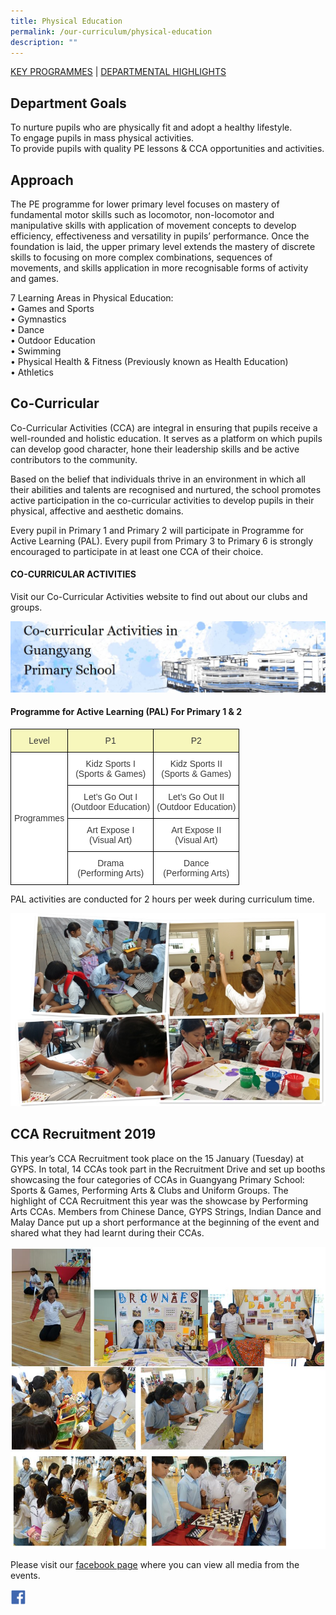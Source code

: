 ```yaml
---
title: Physical Education
permalink: /our-curriculum/physical-education
description: ""
---
```

<a href="#1">KEY PROGRAMMES</a> | <a href="#2">DEPARTMENTAL HIGHLIGHTS</a>


<a id="1"></a>

Department Goals
----------------

To nurture pupils who are physically fit and adopt a healthy lifestyle.  
To engage pupils in mass physical activities.  
To provide pupils with quality PE lessons & CCA opportunities and activities.

Approach
--------

The PE programme for lower primary level focuses on mastery of fundamental motor skills such as locomotor, non-locomotor and manipulative skills with application of movement concepts to develop efficiency, effectiveness and versatility in pupils’ performance. Once the foundation is laid, the upper primary level extends the mastery of discrete skills to focusing on more complex combinations, sequences of movements, and skills application in more recognisable forms of activity and games.

7 Learning Areas in Physical Education:  
• Games and Sports  
• Gymnastics  
• Dance  
• Outdoor Education  
• Swimming  
• Physical Health & Fitness (Previously known as Health Education)  
• Athletics

Co-Curricular
-------------

Co-Curricular Activities (CCA) are integral in ensuring that pupils receive a well-rounded and holistic education. It serves as a platform on which pupils can develop good character, hone their leadership skills and be active contributors to the community.

Based on the belief that individuals thrive in an environment in which all their abilities and talents are recognised and nurtured, the school promotes active participation in the co-curricular activities to develop pupils in their physical, affective and aesthetic domains.

Every pupil in Primary 1 and Primary 2 will participate in Programme for Active Learning (PAL). Every pupil from Primary 3 to Primary 6 is strongly encouraged to participate in at least one CCA of their choice.

#### CO-CURRICULAR ACTIVITIES

Visit our Co-Curricular Activities website to find out about our clubs and groups.

 <a href = "https://sites.google.com/moe.edu.sg/gyps-cca/home" target = "_self"> 
          <img src="/images/Capture-2.jpeg"></a>

#### Programme for Active Learning (PAL) For Primary 1 & 2

<style type="text/css">
.tg  {border-collapse:collapse;border-spacing:0;margin:0px auto;}
.tg td{border-color:black;border-style:solid;border-width:1px;font-family:Arial, sans-serif;font-size:14px;
  overflow:hidden;padding:10px 5px;word-break:normal;}
.tg th{border-color:black;border-style:solid;border-width:1px;font-family:Arial, sans-serif;font-size:14px;
  font-weight:normal;overflow:hidden;padding:10px 5px;word-break:normal;}
.tg .tg-elxx{background-color:#F7F7BC;color:#3A3A3A;text-align:center;vertical-align:top}
.tg .tg-nzmi{background-color:#FFF;color:#3A3A3A;text-align:center;vertical-align:top}
.tg .tg-4p8a{background-color:#FFF;color:#3A3A3A;text-align:center;vertical-align:middle}
</style>
<table class="tg">
<tbody>
  <tr>
    <td class="tg-elxx"><span style="font-weight:inherit;font-style:inherit;background-color:#F7F7BC">Level</span></td>
    <td class="tg-elxx"><span style="font-weight:inherit;font-style:inherit;background-color:#F7F7BC">P1</span></td>
    <td class="tg-elxx"><span style="font-weight:inherit;font-style:inherit;background-color:#F7F7BC">P2</span></td>
  </tr>
  <tr>
    <td class="tg-4p8a" rowspan="4"><span style="font-weight:inherit;font-style:inherit">Programmes</span></td>
    <td class="tg-nzmi"><span style="font-weight:inherit;font-style:inherit">Kidz Sports I</span><br><span style="font-weight:inherit;font-style:inherit">(Sports &amp; Games)</span></td>
    <td class="tg-nzmi"><span style="font-weight:inherit;font-style:inherit">Kidz Sports II</span><br><span style="font-weight:inherit;font-style:inherit">(Sports &amp; Games)</span></td>
  </tr>
  <tr>
    <td class="tg-nzmi"><span style="font-weight:inherit;font-style:inherit">Let’s Go Out I</span><br><span style="font-weight:inherit;font-style:inherit">(Outdoor Education)</span></td>
    <td class="tg-nzmi"><span style="font-weight:inherit;font-style:inherit">Let’s Go Out II</span><br><span style="font-weight:inherit;font-style:inherit">(Outdoor Education)</span></td>
  </tr>
  <tr>
    <td class="tg-nzmi"><span style="font-weight:inherit;font-style:inherit">Art Expose I</span><br><span style="font-weight:inherit;font-style:inherit">(Visual Art)</span></td>
    <td class="tg-nzmi"><span style="font-weight:inherit;font-style:inherit">Art Expose II</span><br><span style="font-weight:inherit;font-style:inherit">(Visual Art)</span></td>
  </tr>
  <tr>
    <td class="tg-nzmi"><span style="font-weight:inherit;font-style:inherit">Drama</span><br><span style="font-weight:inherit;font-style:inherit">(Performing Arts)</span></td>
    <td class="tg-nzmi"><span style="font-weight:inherit;font-style:inherit">Dance</span><br><span style="font-weight:inherit;font-style:inherit">(Performing Arts)</span></td>
  </tr>
</tbody>
</table>

PAL activities are conducted for 2 hours per week during curriculum time.

![](/images/pe1.jpeg)


<a id="2"></a>


CCA Recruitment 2019
--------------------

This year’s CCA Recruitment took place on the 15 January (Tuesday) at GYPS. In total, 14 CCAs took part in the Recruitment Drive and set up booths showcasing the four categories of CCAs in Guangyang Primary School: Sports & Games, Performing Arts & Clubs and Uniform Groups. The highlight of CCA Recruitment this year was the showcase by Performing Arts CCAs. Members from Chinese Dance, GYPS Strings, Indian Dance and Malay Dance put up a short performance at the beginning of the event and shared what they had learnt during their CCAs.

![](/images/CCA-Recruitment.jpeg)

Please visit our [facebook page](https://www.facebook.com/guangyang.primary) where you can view all media from the events.

 <a href = "https://www.facebook.com/guangyang.primary" target = "_self"> 
          <img src="/images/facebook.png" 
     style="width:5%"></a>


